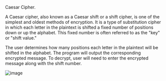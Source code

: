 Caesar Cipher. 

A Caesar cipher, also known as a Caesar shift or a shift cipher, is one of the simplest and oldest methods of encryption. It is a type of substitution cipher in which each letter in the plaintext is shifted a fixed number of positions down or up the alphabet. This fixed number is often referred to as the "key" or "shift value."

The user determines how many positions each letter in the plaintext will be shifted in the alphabet. The program will output the corresponding encrypted message. To decrypt, user will need to enter the encrypted message along with the shift number.


<img src="https://i.imgur.com/RuPqi0x.png" alt="image"/>
